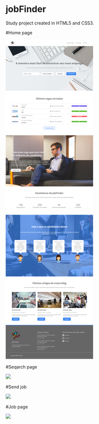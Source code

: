 # jobFinder

Study project created in HTML5 and CSS3.

#Home page

![](https://github.com/developerMRibeiro/jobFinder/blob/master/assets/screenshot.png)


#Seqarch page

![](https://github.com/ribeiro-matheus/jobFinder/blob/master/assets/search.png)

#Send job 

![](https://github.com/ribeiro-matheus/jobFinder/blob/master/assets/submit.png)

#Job page 

![](https://github.com/ribeiro-matheus/jobFinder/blob/master/assets/jobpage.png)
